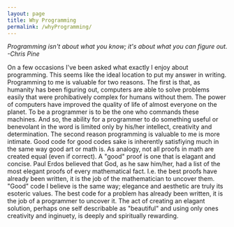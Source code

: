 ```yaml
---
layout: page
title: Why Programming
permalink: /whyProgramming/
---
```


<div>
	<p><i>Programming isn't about what you know; it's about what you can figure out. -Chris Pine</i></p>

<p>On a few occasions I've been asked what exactly I enjoy about programming. This seems like the ideal location to put my answer in writing. Programming to me is valuable for two reasons. The first is that, as humanity has been figuring out, computers are able to solve problems easily that were prohibatively complex for humans without them. The power of computers have improved the quality of life of almost everyone on the planet. To be a programmer is to be the one who commands these machines. And so, the ability for a programmer to do something useful or benevolant in the word is limited only by his/her intellect, creativity and determination. The second reason programming is valuable to me is more intimate. Good code for good codes sake is inherently satisfiying much in the same way good art or math is. As analogy, not all proofs in math are created equal (even if correct). A "good" proof is one that is elagant and concise. Paul Erdos believed that God, as he saw him/her, had a list of the most elegant proofs of every mathematical fact. I.e. the best proofs have already been written, it is the job of the mathematician to uncover them. "Good" code I believe is the same way; elegance and aesthetic are truly its esoteric values. The best code for a problem has already been written, it is the job of a programmer to uncover it. The act of creating an elagant solution, perhaps one self describable as "beautiful" and using only ones creativity and inginuety, is deeply and spiritually rewarding.
</p></div>